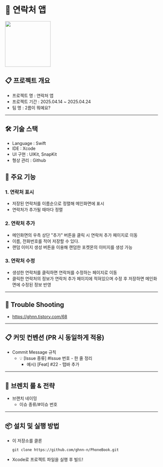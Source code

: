 # 📕 연락처 앱
<img src = "https://raw.githubusercontent.com/PokeAPI/sprites/master/sprites/pokemon/female/25.png" width=150>


## 📋 프로젝트 개요
- 프로젝트 명 : 연락처 앱
- 프로젝트 기간 : 2025.04.14 ~ 2025.04.24
- 팀 명 : 2름이 뭐예요?

---

## 🛠️ 기술 스택
- Language : Swift
- IDE : Xcode
- UI 구현 : UIKit, SnapKit
- 형상 관리 : Github

## 📱 주요 기능
### 1. 연락처 표시
- 저장된 연락처를 이름순으로 정렬해 메인화면에 표시
- 연락처가 추가될 때마다 정렬
### 2. 연락처 추가
- 메인화면의 우측 상단 "추가" 버튼을 클릭 시 연락처 추가 페이지로 이동
- 이름, 전화번호를 적어 저장할 수 있다.
- 랜덤 이미지 생성 버튼을 이용해 랜덤한 포켓몬의 이미지를 생성 가능
### 3. 연락처 수정
- 생성한 연락처를 클릭하면 연락처를 수정하는 페이지로 이동
- 클릭한 연락처의 정보가 연락처 추가 페이지에 적혀있으며 수정 후 저장하면 메인화면에 수정된 정보 반영

---

## 🔫 Trouble Shooting
- https://ghnn.tistory.com/68

---

## 📋 커밋 컨벤션 (PR 시 동일하게 적용)
- Commit Message 규칙
  - 💡 [Issue 종류] #Issue 번호 - 한 줄 정리
    - 예시) [Feat] #22 - 탭바 추가

---

## 📌 브렌치 룰 & 전략
- 브랜치 네이밍
    - 이슈 종류/#이슈 번호
 
---

## 📦 설치 및 실행 방법
- 이 저장소를 클론
  ```
  git clone https://github.com/ghnn-n/PhoneBook.git
  ```
- Xcode로 프로젝트 파일을 실행 후 빌드!
